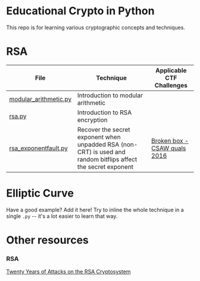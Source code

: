 # Educational Crypto in Python

This repo is for learning various cryptographic concepts and techniques.

# RSA

| File | Technique | Applicable CTF Challenges |
|------|-----------|---------------------------|
| [modular_arithmetic.py](modular_arithmetic.py) | Introduction to modular arithmetic | |
| [rsa.py](rsa.py) | Introduction to RSA encryption | |
| [rsa_exponentfault.py](rsa_exponentfault.py) | Recover the secret exponent when unpadded RSA (non-CRT) is used and random bitflips affect the secret exponent |[Broken box - CSAW quals 2016](https://ctftime.org/task/2825]) |

# Elliptic Curve

Have a good example?
Add it here!
Try to inline the whole technique in a single `.py` -- it's a lot easier to learn that way.


# Other resources

### RSA

[Twenty Years of Attacks on the RSA Cryptosystem](https://crypto.stanford.edu/~dabo/papers/RSA-survey.pdf)

